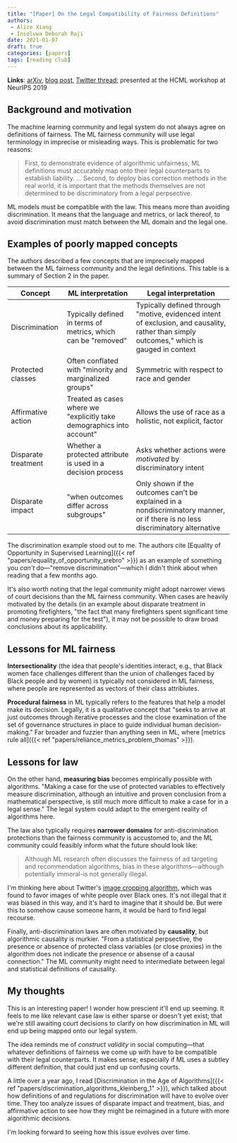 ```yaml
---
title: "[Paper] On the Legal Compatibility of Fairness Definitions"
authors:
 - Alice Xiang
 - Inioluwa Deborah Raji
date: 2021-01-07
draft: true
categories: [papers]
tags: [reading club]
---
```



<!--more-->

**Links**: [arXiv](https://arxiv.org/abs/1912.00761), [blog post](https://www.partnershiponai.org/to-prevent-algorithmic-bias-legal-and-technical-definitions-around-algorithmic-fairness-must-align/), [Twitter thread](https://twitter.com/rajiinio/status/1201694932215517185); presented at the HCML workshop at NeurIPS 2019


## Background and motivation
The machine learning community and legal system do not always agree on definitions of fairness. The ML fairness community will use legal terminology in imprecise or misleading ways. This is problematic for two reasons:

> First, to demonstrate evidence of algorithmic unfairness, ML definitions must accurately map onto their legal counterparts to establish liability. ... Second, to deploy bias correction methods in the real world, it is important that the methods themselves are not determined to be discriminatory from a legal perpsective.

ML models must be compatible with the law. This means more than avoiding discrimination. It means that the language and metrics, or lack thereof, to avoid discrimination must match between the ML domain and the legal one.


## Examples of poorly mapped concepts
The authors described a few concepts that are imprecisely mapped between the ML fairness community and the legal definitions. This table is a summary of Section 2 in the paper.

Concept | ML interpretation | Legal interpretation
--------|-------------------|---------------------
Discrimination | Typically defined in terms of metrics, which can be "removed" | Typically defined through "motive, evidenced intent of exclusion, and causality, rather than simply outcomes," which is gauged in context
Protected classes | Often conflated with "minority and marginalized groups" | Symmetric with respect to race and gender
Affirmative action | Treated as cases where we "explicitly take demographics into account" | Allows the use of race as a holistic, not explicit, factor
Disparate treatment | Whether a protected attribute is used in a decision process | Asks whether actions were *motivated* by discriminatory intent
Disparate impact | "when outcomes differ across subgroups" | Only shown if the outcomes can't be explained in a nondiscriminatory manner, or if there is no less discriminatory alternative

The discrimination example stood out to me. The authors cite [Equality of Opportunity in Supervised Learning]({{< ref "papers/equality_of_opportunity_srebro" >}}) as an example of something you *can't* do—"remove discrimination"—which I didn't think about when reading that a few months ago.

It's also worth noting that the legal community might adopt narrower views of court decisions than the ML fairness community. When cases are heavily motivated by the details (in an example about disparate treatment in promoting firefighters, "the fact that many firefighters spent significant time and money preparing for the test"), it may not be possible to draw broad conclusions about its applicability.


## Lessons for ML fairness
**Intersectionality** (the idea that people's identities interact, e.g., that Black women face challenges different than the union of challenges faced by Black people and by women) is typically not considered in ML fairness, where people are represented as vectors of their class attribiutes.

**Procedural fairness** in ML typically refers to the features that help a model make its decision. Legally, it is a qualitative concept that "seeks to arrive at just outcomes through iterative processes and the close examination of the set of governance structures in place to guide individual human decision-making." Far broader and fuzzier than anything seen in ML, where [metrics rule all]({{< ref "papers/reliance_metrics_problem_thomas" >}}).


## Lessons for law
On the other hand, **measuring bias** becomes empirically possible with algorithms. "Making a case for the use of protected variables to effectively measure discrimination, although an intuitive and proven conclusion from a mathematical perspective, is still much more difficult to make a case for in a legal sense." The legal system could adapt to the emergent reality of algorithms here.

The law also typically requires **narrower domains** for anti-discrimination protections than the fairness community is accustomed to, and the ML community could feasibly inform what the future should look like:

> Although ML research often discusses the fairness of ad targeting and recommendation algorithms, bias in these algorithms—although potentially immoral-is not generally illegal.

I'm thinking here about Twitter's [image cropping algorithm](https://www.theverge.com/2020/10/2/21498619/twitter-image-cropping-update-racial-bias-machine-learning), which was found to favor images of white people over Black ones. It's not illegal that it was biased in this way, and it's hard to imagine that it should be. But were this to somehow cause someone harm, it would be hard to find legal recourse.

Finally, anti-discrimination laws are often motivated by **causality**, but algorithmic causality is murkier. "From a statistical perpsective, the presence or absence of protected class variables (or close proxies) in the algorithm does not indicate the presence or absense of a causal connection." The ML community might need to intermediate between legal and statistical definitions of causality.


## My thoughts
This is an interesting paper! I wonder how prescient it'll end up seeming. It feels to me like relevant case law is either sparse or doesn't yet exist; that we're still awaiting court decisions to clarify on how discrimination in ML will end up being mapped onto our legal system.

The idea reminds me of *construct validity* in social computing—that whatever definitions of fairness we come up with have to be compatible with their legal counterparts. It makes sense; especially if ML uses a subtley different definition, that could just end up confusing courts.

A little over a year ago, I read [Discrimination in the Age of Algorithms]({{< ref "papers/discrimination_algorithms_kleinberg_1" >}}), which talked about how definitions of and regulations for discrimination will have to evolve over time. They too analyze issues of disparate impact and treatment, bias, and affirmative action to see how they might be reimagined in a future with more algorithmic decisions.

I'm looking forward to seeing how this issue evolves over time.

